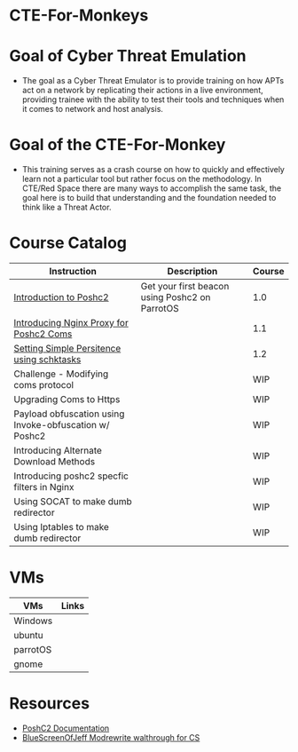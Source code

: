 # CTE-For-Monkeys

# Goal of Cyber Threat Emulation 
- The goal as a Cyber Threat Emulator is to provide training on how APTs act on a network by replicating their actions in a live environment, providing trainee with the ability to test their tools and techniques when it comes to network and host analysis.


# Goal of the CTE-For-Monkey

- This training serves as a crash course on how to quickly and effectively learn not a particular tool but rather focus on the methodology. In CTE/Red Space there are many ways to accomplish the same task, the goal here is to build that understanding and the foundation needed to think like a Threat Actor. 

# Course Catalog

| Instruction                                                                                              | Description                                    | Course |
|----------------------------------------------------------------------------------------------------------|------------------------------------------------|--------|
| [Introduction to Poshc2](courses/course-1-Intro-Poshc2-ParrotOS/README.md)                               | Get your first beacon using Poshc2 on ParrotOS | 1.0    |
| [Introducing Nginx Proxy for Poshc2 Coms](courses/course-1-Intro-Poshc2-ParrotOS/step2-proxy-nginx.md)   |                                                | 1.1    |
| [Setting Simple Persitence using schktasks](courses/course-1-Intro-Poshc2-ParrotOS/step3-persistence.md) |                                                | 1.2    |
| Challenge - Modifying coms protocol                                                                      |                                                | WIP    |
| Upgrading Coms to Https                                                                                  |                                                | WIP    |
| Payload obfuscation using Invoke-obfuscation w/ Poshc2                                                   |                                                | WIP    |
| Introducing Alternate Download Methods                                                                   |                                                | WIP    |
| Introducing poshc2 specfic filters in Nginx                                                              |                                                | WIP    |
| Using SOCAT to make dumb redirector                                                                      |                                                | WIP    |
| Using Iptables to make dumb redirector                                                                   |                                                | WIP    |


# VMs 
| VMs      | Links |
|----------|-------|
| Windows  |       |
| ubuntu   |       |
| parrotOS |       |
| gnome    |       |


# Resources 
- [PoshC2 Documentation](https://poshc2.readthedocs.io/_/downloads/en/latest/pdf/)
- [BlueScreenOfJeff Modrewrite walthrough for CS](https://bluescreenofjeff.com/2016-06-28-cobalt-strike-http-c2-redirectors-with-apache-mod_rewrite/)